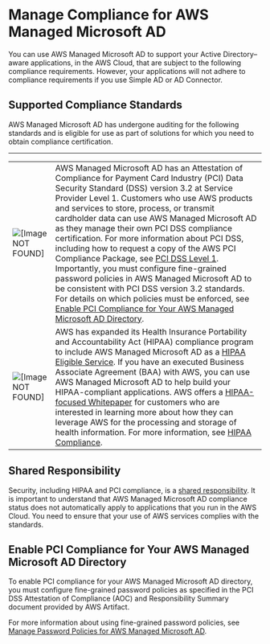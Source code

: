 # Manage Compliance for AWS Managed Microsoft AD<a name="ms_ad_compliance"></a>

You can use AWS Managed Microsoft AD to support your Active Directory–aware applications, in the AWS Cloud, that are subject to the following compliance requirements\. However, your applications will not adhere to compliance requirements if you use Simple AD or AD Connector\.

## Supported Compliance Standards<a name="supportedcompliancead"></a>

AWS Managed Microsoft AD has undergone auditing for the following standards and is eligible for use as part of solutions for which you need to obtain compliance certification\. 


****  

|  |  | 
| --- |--- |
| ![\[Image NOT FOUND\]](http://docs.aws.amazon.com/directoryservice/latest/admin-guide/images/PCI.png) | AWS Managed Microsoft AD has an Attestation of Compliance for Payment Card Industry \(PCI\) Data Security Standard \(DSS\) version 3\.2 at Service Provider Level 1\. Customers who use AWS products and services to store, process, or transmit cardholder data can use AWS Managed Microsoft AD as they manage their own PCI DSS compliance certification\. For more information about PCI DSS, including how to request a copy of the AWS PCI Compliance Package, see [PCI DSS Level 1](http://aws.amazon.com/compliance/pci-dss-level-1-faqs/)\. Importantly, you must configure fine\-grained password policies in AWS Managed Microsoft AD to be consistent with PCI DSS version 3\.2 standards\. For details on which policies must be enforced, see [Enable PCI Compliance for Your AWS Managed Microsoft AD Directory](#enablepciad)\. | 
| ![\[Image NOT FOUND\]](http://docs.aws.amazon.com/directoryservice/latest/admin-guide/images/HIPAA.jpg) | AWS has expanded its Health Insurance Portability and Accountability Act \(HIPAA\) compliance program to include AWS Managed Microsoft AD as a [HIPAA Eligible Service](https://aws.amazon.com/compliance/hipaa-eligible-services-reference/)\. If you have an executed Business Associate Agreement \(BAA\) with AWS, you can use AWS Managed Microsoft AD to help build your HIPAA\-compliant applications\. AWS offers a [HIPAA\-focused Whitepaper](https://d0.awsstatic.com/whitepapers/compliance/AWS_HIPAA_Compliance_Whitepaper.pdf) for customers who are interested in learning more about how they can leverage AWS for the processing and storage of health information\. For more information, see [HIPAA Compliance](https://aws.amazon.com/compliance/hipaa-compliance/)\. | 

## Shared Responsibility<a name="sharedresponsibilityad"></a>

Security, including HIPAA and PCI compliance, is a [shared responsibility](https://aws.amazon.com/compliance/shared-responsibility-model/)\. It is important to understand that AWS Managed Microsoft AD compliance status does not automatically apply to applications that you run in the AWS Cloud\. You need to ensure that your use of AWS services complies with the standards\. 

## Enable PCI Compliance for Your AWS Managed Microsoft AD Directory<a name="enablepciad"></a>

To enable PCI compliance for your AWS Managed Microsoft AD directory, you must configure fine\-grained password policies as specified in the PCI DSS Attestation of Compliance \(AOC\) and Responsibility Summary document provided by AWS Artifact\. 

For more information about using fine\-grained password policies, see [Manage Password Policies for AWS Managed Microsoft AD](ms_ad_password_policies.md)\.